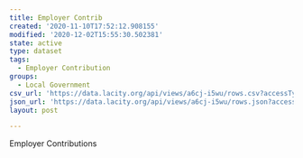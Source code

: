 ```yaml
---
title: Employer Contrib
created: '2020-11-10T17:52:12.908155'
modified: '2020-12-02T15:55:30.502381'
state: active
type: dataset
tags:
  - Employer Contribution
groups:
  - Local Government
csv_url: 'https://data.lacity.org/api/views/a6cj-i5wu/rows.csv?accessType=DOWNLOAD'
json_url: 'https://data.lacity.org/api/views/a6cj-i5wu/rows.json?accessType=DOWNLOAD'
layout: post

---
```

Employer Contributions
